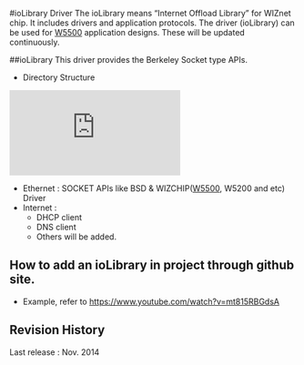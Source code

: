 #ioLibrary Driver
The ioLibrary means “Internet Offload Library” for WIZnet chip. It includes drivers and application protocols. 
The driver (ioLibrary) can be used for [W5500](http://wizwiki.net/wiki/doku.php?id=products:w5500:start) application designs. These will be updated continuously.

##ioLibrary
This driver provides the Berkeley Socket type APIs.
- Directory Structure
<!-- ioLibrary pic -->
![ioLibrary](http://wizwiki.net/wiki/lib/exe/fetch.php?media=products:w5500:iolibrary_bsd.jpg "ioLibrary")

- Ethernet : SOCKET APIs like BSD & WIZCHIP([W5500](http://wizwiki.net/wiki/doku.php?id=products:w5500:start), W5200 and etc) Driver
- Internet :
  - DHCP client
  - DNS client
  - Others will be added.

## How to add an ioLibrary in project through github site.
  - Example, refer to https://www.youtube.com/watch?v=mt815RBGdsA

## Revision History
Last release : Nov. 2014
